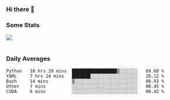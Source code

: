 ### Hi there 👋

<!--
**haruishi43/haruishi43** is a ✨ _special_ ✨ repository because its `README.md` (this file) appears on your GitHub profile.

Here are some ideas to get you started:

- 🔭 I’m currently working on ...
- 🌱 I’m currently learning ...
- 👯 I’m looking to collaborate on ...
- 🤔 I’m looking for help with ...
- 💬 Ask me about ...
- 📫 How to reach me: ...
- 😄 Pronouns: ...
- ⚡ Fun fact: ...
-->

### Some Stats
<div>
  <img align="center" src="https://github-readme-stats.vercel.app/api?username=haruishi43&count_private=true&show_icons=true" />
</div>

</br>

### Daily Averages

<!--START_SECTION:waka-->
```text
Python   18 hrs 20 mins  █████████████████▒░░░░░░░   69.60 % 
YAML     7 hrs 24 mins   ███████░░░░░░░░░░░░░░░░░░   28.12 % 
Bash     14 mins         ▒░░░░░░░░░░░░░░░░░░░░░░░░   00.93 % 
Other    7 mins          ░░░░░░░░░░░░░░░░░░░░░░░░░   00.45 % 
CUDA     6 mins          ░░░░░░░░░░░░░░░░░░░░░░░░░   00.42 % 
```
<!--END_SECTION:waka-->
